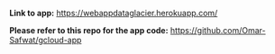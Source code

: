 __Link to app:__ https://webappdataglacier.herokuapp.com/

__Please refer to this repo for the app code:__  https://github.com/Omar-Safwat/gcloud-app
